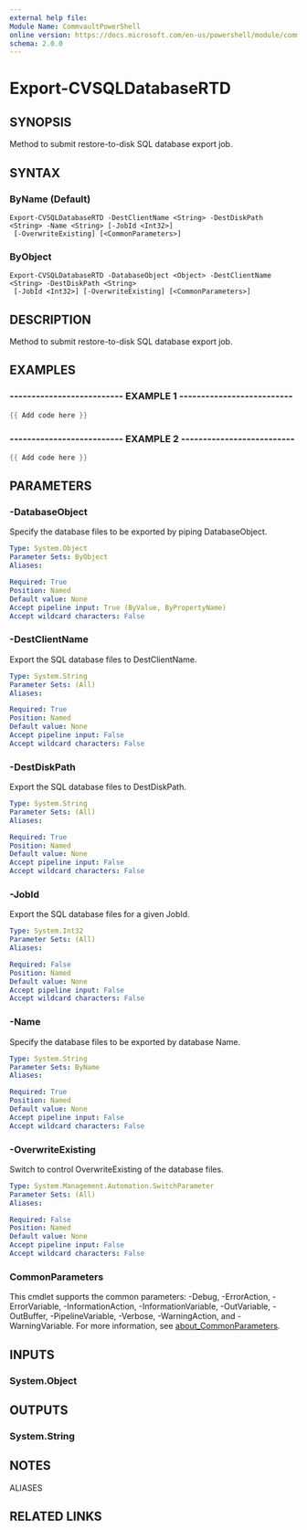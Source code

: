 ```yaml
---
external help file:
Module Name: CommvaultPowerShell
online version: https://docs.microsoft.com/en-us/powershell/module/commvaultpowershell/export-cvsqldatabasertd
schema: 2.0.0
---
```


# Export-CVSQLDatabaseRTD

## SYNOPSIS
Method to submit restore-to-disk SQL database export job.

## SYNTAX

### ByName (Default)
```
Export-CVSQLDatabaseRTD -DestClientName <String> -DestDiskPath <String> -Name <String> [-JobId <Int32>]
 [-OverwriteExisting] [<CommonParameters>]
```

### ByObject
```
Export-CVSQLDatabaseRTD -DatabaseObject <Object> -DestClientName <String> -DestDiskPath <String>
 [-JobId <Int32>] [-OverwriteExisting] [<CommonParameters>]
```

## DESCRIPTION
Method to submit restore-to-disk SQL database export job.

## EXAMPLES

### -------------------------- EXAMPLE 1 --------------------------
```powershell
{{ Add code here }}
```



### -------------------------- EXAMPLE 2 --------------------------
```powershell
{{ Add code here }}
```



## PARAMETERS

### -DatabaseObject
Specify the database files to be exported by piping DatabaseObject.

```yaml
Type: System.Object
Parameter Sets: ByObject
Aliases:

Required: True
Position: Named
Default value: None
Accept pipeline input: True (ByValue, ByPropertyName)
Accept wildcard characters: False
```

### -DestClientName
Export the SQL database files to DestClientName.

```yaml
Type: System.String
Parameter Sets: (All)
Aliases:

Required: True
Position: Named
Default value: None
Accept pipeline input: False
Accept wildcard characters: False
```

### -DestDiskPath
Export the SQL database files to DestDiskPath.

```yaml
Type: System.String
Parameter Sets: (All)
Aliases:

Required: True
Position: Named
Default value: None
Accept pipeline input: False
Accept wildcard characters: False
```

### -JobId
Export the SQL database files for a given JobId.

```yaml
Type: System.Int32
Parameter Sets: (All)
Aliases:

Required: False
Position: Named
Default value: None
Accept pipeline input: False
Accept wildcard characters: False
```

### -Name
Specify the database files to be exported by database Name.

```yaml
Type: System.String
Parameter Sets: ByName
Aliases:

Required: True
Position: Named
Default value: None
Accept pipeline input: False
Accept wildcard characters: False
```

### -OverwriteExisting
Switch to control OverwriteExisting of the database files.

```yaml
Type: System.Management.Automation.SwitchParameter
Parameter Sets: (All)
Aliases:

Required: False
Position: Named
Default value: None
Accept pipeline input: False
Accept wildcard characters: False
```

### CommonParameters
This cmdlet supports the common parameters: -Debug, -ErrorAction, -ErrorVariable, -InformationAction, -InformationVariable, -OutVariable, -OutBuffer, -PipelineVariable, -Verbose, -WarningAction, and -WarningVariable. For more information, see [about_CommonParameters](http://go.microsoft.com/fwlink/?LinkID=113216).

## INPUTS

### System.Object

## OUTPUTS

### System.String

## NOTES

ALIASES

## RELATED LINKS

